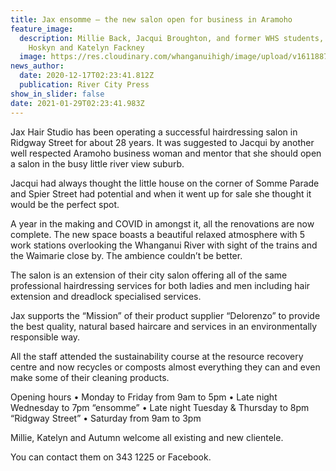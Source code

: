 ```yaml
---
title: Jax ensomme – the new salon open for business in Aramoho
feature_image:
  description: Millie Back, Jacqui Broughton, and former WHS students, Autumn
    Hoskyn and Katelyn Fackney
  image: https://res.cloudinary.com/whanganuihigh/image/upload/v1611887105/News/Autumn_Hoskyn_and_Katelyn_Fackney._RCP_17.12.20.jpg
news_author:
  date: 2020-12-17T02:23:41.812Z
  publication: River City Press
show_in_slider: false
date: 2021-01-29T02:23:41.983Z
---
```

Jax Hair Studio has been operating a successful hairdressing salon in Ridgway Street for about 28 years.   It was suggested to Jacqui by another well respected Aramoho business woman and mentor that she should open a salon in the busy little river view suburb. 

Jacqui had always thought the little house on the corner of Somme Parade and Spier Street had potential and when it went up for sale she thought it would be the perfect spot. 

A year in the making and COVID in amongst it, all the renovations are now complete.  The new space boasts a beautiful relaxed atmosphere with 5 work stations overlooking the Whanganui River with sight of the trains and the Waimarie close by.  The ambience couldn’t be better.

The salon is an extension of their city salon offering all of the same professional hairdressing services for both ladies and men including hair extension and dreadlock specialised services.

Jax supports the “Mission” of their product supplier “Delorenzo” to provide the best quality, natural based haircare and services in an environmentally responsible way.

All the staff attended the sustainability course at the resource recovery centre and now recycles or composts almost everything they can and even make some of their cleaning products.

Opening hours
• Monday to Friday from 9am to 5pm
• Late night Wednesday to 7pm “ensomme”
• Late night Tuesday & Thursday  to 8pm “Ridgway Street”
• Saturday from 9am to 3pm

Millie, Katelyn and Autumn welcome all existing and new clientele.

You can contact them on 343 1225 or Facebook.

